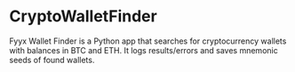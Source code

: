 # CryptoWalletFinder
Fyyx Wallet Finder is a Python app that searches for cryptocurrency wallets with balances in BTC and ETH. It logs results/errors and saves mnemonic seeds of found wallets.
